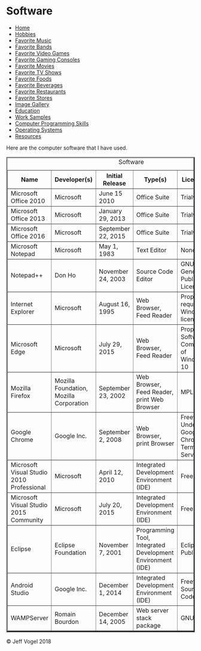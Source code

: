 <head>
	<link href="Website About Me - print.md" rel="stylesheet"/>
	</head>
<body>
		<div class = "header">
			<h1>Software</h1>
		</div>
		<div class = "nav">
			<ul>
				<li><a href="Website About Me - Main - print.md">Home</a></li>
				<li><a href="Website About Me - Hobbies - print.md">Hobbies</a></li>
				<li><a href="Website About Me - Favorite Music - print.md">Favorite Music</a></li>
				<li><a href="Website About Me - Favorite Bands - print.md">Favorite Bands</a></li>
				<li><a href="Website About Me - Favorite Video Games - print.md">Favorite Video Games</a></li>
				<li><a href="Website About Me - Favorite Gaming Consoles - print.md">Favorite Gaming Consoles</a></li>
				<li><a href="Website About Me - Favorite Movies - print.md">Favorite Movies</a></li>
				<li><a href="Website About Me - Favorite TV Shows - print.md">Favorite TV Shows</a></li>
				<li><a href="Website About Me - Favorite Foods - print.md">Favorite Foods</a></li>
				<li><a href="Website About Me - Favorite Beverages - print.md">Favorite Beverages</a></li>
				<li><a href="Website About Me - Favorite Restaurants - print.md">Favorite Restaurants</a></li>
				<li><a href="Website About Me - Favorite Stores - print.md">Favorite Stores</a></li>
				<li><a href="Website About Me - Image Gallery - print.md">Image Gallery</a></li>
				<li><a href="Website About Me - Education - print.md">Education</a></li>
				<li><a href="Website About Me - Work Samples - print.md">Work Samples</a>
				<li><a href="Website About Me - Computer Programming Skills - print.md">Computer Programming Skills</a></li>
				<li><a href="Website About Me - Operating Systems - print.md">Operating Systems</a></li>
				<li><a href="Website About Me - Resources - print.md">Resources</a></li>
			</ul>
		</div>
		<div class = "content">
			<p>Here are the computer software that I have used.</p>
			<div id="mySoftwareDivElement">
				<table border = "3">
					<caption>Software</caption>
					<tr>
						<th>Name</th>
						<th>Developer(s)</th>
						<th>Initial Release</th>
						<th>Type(s)</th>
						<th>License(s)</th>
						<th>Resource Number(s)</th>
					</tr>
					<tr>
						<td>Microsoft Office 2010</td>
						<td>Microsoft</td>
						<td>June 15 2010</td>
						<td>Office Suite</td>
						<td>Trialware</td>
						<td><a href="Website About Me - Resources - print.md">1</a></td>
					</tr>
					<tr>
						<td>Microsoft Office 2013</td>
						<td>Microsoft</td>
						<td>January 29, 2013</td>
						<td>Office Suite</td>
						<td>Trialware</td>
						<td><a href="Website About Me - Resources - print.md">2</a></td>
					</tr>
					<tr>
						<td>Microsoft Office 2016</td>
						<td>Microsoft</td>
						<td>September 22, 2015</td>
						<td>Office Suite</td>
						<td>Trialware</td>
						<td><a href="Website About Me - Resources - print.md">3</a></td>
					</tr>
					<tr>
						<td>Microsoft Notepad</td>
						<td>Microsoft</td>
						<td>May 1, 1983</td>
						<td>Text Editor</td>
						<td>None</td>
						<td><a href="Website About Me - Resources - print.md">4</a></td>
					</tr>
					<tr>
						<td>Notepad++</td>
						<td>Don Ho</td>
						<td>November 24, 2003</td>
						<td>Source Code Editor</td>
						<td>GNU General Public License</td>
						<td><a href="Website About Me - Resources - print.md">5</a></td>
					</tr>
					<tr>
						<td>Internet Explorer</td>
						<td>Microsoft</td>
						<td>August 16, 1995</td>
						<td>Web Browser, Feed Reader</td>
						<td>Proprietary, requires a Windows license</td>
						<td><a href="Website About Me - Resources - print.md">6</a></td>
					</tr>
					<tr>
						<td>Microsoft Edge</td>
						<td>Microsoft</td>
						<td>July 29, 2015</td>
						<td>Web Browser, Feed Reader</td>
						<td>Proprietary Software, A Component of Windows 10</td>
						<td><a href="Website About Me - Resources - print.md">7</a></td>
					</tr>
					<tr>
						<td>Mozilla Firefox</td>
						<td>Mozilla Foundation, Mozilla Corporation</td>
						<td>September 23, 2002</td>
						<td>Web Browser, Feed Reader, print Web Browser</td>
						<td>MPL 2.0</td>
						<td><a href="Website About Me - Resources - print.md">8</a></td>
					</tr>
					<tr>
						<td>Google Chrome</td>
						<td>Google Inc.</td>
						<td>September 2, 2008</td>
						<td>Web Browser, print Browser</td>
						<td>Freeware Under Google Chrome Terms of Service</td>
						<td><a href="Website About Me - Resources - print.md">9</a></td>
					</tr>
					<tr>
						<td>Microsoft Visual Studio 2010 Professional</td>
						<td>Microsoft</td>
						<td>April 12, 2010</td>
						<td>Integrated Development Environment (IDE)</td>
						<td>Freemium</td>
						<td><a href="Website About Me - Resources - print.md">10</a></td>
					</tr>
					<tr>
						<td>Microsoft Visual Studio 2015 Community</td>
						<td>Microsoft</td>
						<td>July 20, 2015</td>
						<td>Integrated Development Environment (IDE)</td>
						<td>Freemium</td>
						<td><a href="Website About Me - Resources - print.md">10</a></td>
					</tr>
					<tr>
						<td>Eclipse</td>
						<td>Eclipse Foundation</td>
						<td>November 7, 2001</td>
						<td>Programming Tool, Integrated Development Environment (IDE)</td>
						<td>Eclipse Public</td>
						<td><a href="Website About Me - Resources - print.md">11</a></td>
					</tr>
					<tr>
						<td>Android Studio</td>
						<td>Google Inc.</td>
						<td>December 1, 2014</td>
						<td>Integrated Development Environment (IDE)</td>
						<td>Freeware, Source Code</td>
						<td><a href="Website About Me - Resources - print.md">12</a></td>
					</tr>
					<tr>
						<td>WAMPServer</td>
						<td>Romain Bourdon</td>
						<td>December 14, 2005</td>
						<td>Web server stack package</td>
						<td>GNU GPL</td>
						<td><a href="Website About Me - Resources - print.md">13</a>, <a href="Website About Me - print/Website About Me - Resources - print.md">14</a></td>
					</tr>
				</table>
			</div>
		</div>
		<div class = "footer">
			<p>&copy; Jeff Vogel 2018</p>
		</div>
	</body>
